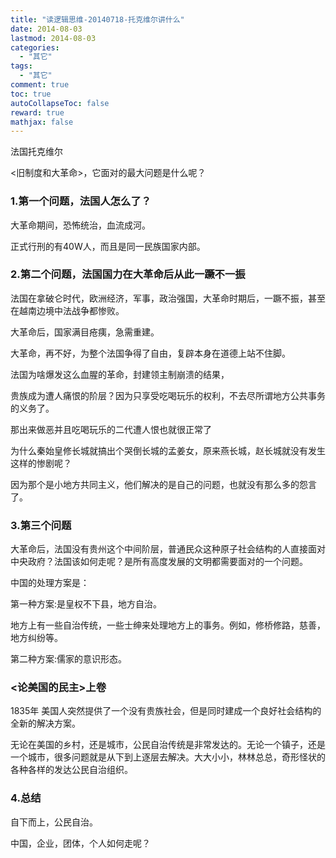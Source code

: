 ```yaml
---
title: "读逻辑思维-20140718-托克维尔讲什么"
date: 2014-08-03
lastmod: 2014-08-03
categories:
  - "其它"
tags:
  - "其它"
comment: true
toc: true
autoCollapseToc: false
reward: true
mathjax: false
---
```


法国托克维尔

<旧制度和大革命>，它面对的最大问题是什么呢？
    
   <!--more-->
    
### 1.第一个问题，法国人怎么了？
    
   大革命期间，恐怖统治，血流成河。
   
   正式行刑的有40W人，而且是同一民族国家内部。
   
### 2.第二个问题，法国国力在大革命后从此一蹶不一振
     
   法国在拿破仑时代，欧洲经济，军事，政治强国，大革命时期后，一蹶不振，甚至在越南边境中法战争都惨败。
    
   大革命后，国家满目疮痍，急需重建。
   
   大革命，再不好，为整个法国争得了自由，复辟本身在道德上站不住脚。
    
 法国为啥爆发这么血腥的革命，封建领主制崩溃的结果，
    
  贵族成为遭人痛恨的阶层？因为只享受吃喝玩乐的权利，不去尽所谓地方公共事务的义务了。
  
  那出来做恶并且吃喝玩乐的二代遭人恨也就很正常了
    
  为什么秦始皇修长城就搞出个哭倒长城的孟姜女，原来燕长城，赵长城就没有发生这样的惨剧呢？
  
  因为那个是小地方共同主义，他们解决的是自己的问题，也就没有那么多的怨言了。
    
### 3.第三个问题

大革命后，法国没有贵州这个中间阶层，普通民众这种原子社会结构的人直接面对中央政府？法国该如何走呢？是所有高度发展的文明都需要面对的一个问题。    
    
   中国的处理方案是：
    
   第一种方案:是皇权不下县，地方自治。
   
   地方上有一些自治传统，一些士绅来处理地方上的事务。例如，修桥修路，慈善，地方纠纷等。
    
   第二种方案:儒家的意识形态。
    

### <论美国的民主>上卷

1835年 美国人突然提供了一个没有贵族社会，但是同时建成一个良好社会结构的全新的解决方案。
    
  无论在美国的乡村，还是城市，公民自治传统是非常发达的。无论一个镇子，还是一个城市，很多问题就是从下到上逐层去解决。大大小小，林林总总，奇形怪状的各种各样的发达公民自治组织。

### 4.总结

自下而上，公民自治。

中国，企业，团体，个人如何走呢？